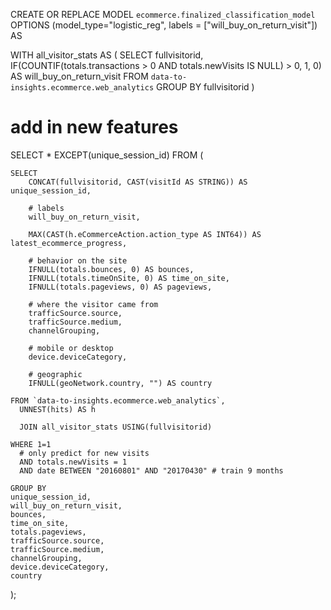  CREATE OR REPLACE MODEL `ecommerce.finalized_classification_model`
  OPTIONS
    (model_type="logistic_reg", labels = ["will_buy_on_return_visit"]) AS

  WITH all_visitor_stats AS (
  SELECT
    fullvisitorid,
    IF(COUNTIF(totals.transactions > 0 AND totals.newVisits IS NULL) > 0, 1, 0) AS will_buy_on_return_visit
    FROM `data-to-insights.ecommerce.web_analytics`
    GROUP BY fullvisitorid
  )

  # add in new features
  SELECT * EXCEPT(unique_session_id) FROM (

    SELECT
        CONCAT(fullvisitorid, CAST(visitId AS STRING)) AS unique_session_id,

        # labels
        will_buy_on_return_visit,

        MAX(CAST(h.eCommerceAction.action_type AS INT64)) AS latest_ecommerce_progress,

        # behavior on the site
        IFNULL(totals.bounces, 0) AS bounces,
        IFNULL(totals.timeOnSite, 0) AS time_on_site,
        IFNULL(totals.pageviews, 0) AS pageviews,

        # where the visitor came from
        trafficSource.source,
        trafficSource.medium,
        channelGrouping,

        # mobile or desktop
        device.deviceCategory,

        # geographic
        IFNULL(geoNetwork.country, "") AS country

    FROM `data-to-insights.ecommerce.web_analytics`,
      UNNEST(hits) AS h

      JOIN all_visitor_stats USING(fullvisitorid)

    WHERE 1=1
      # only predict for new visits
      AND totals.newVisits = 1
      AND date BETWEEN "20160801" AND "20170430" # train 9 months

    GROUP BY
    unique_session_id,
    will_buy_on_return_visit,
    bounces,
    time_on_site,
    totals.pageviews,
    trafficSource.source,
    trafficSource.medium,
    channelGrouping,
    device.deviceCategory,
    country
  );